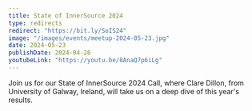 ```yaml
---
title: State of InnerSource 2024
type: redirects
redirect: "https://bit.ly/SoIS24"
image: "/images/events/meetup-2024-05-23.jpg"
date: 2024-05-23
publishDate: 2024-04-26
youtubeLink: "https://youtu.be/8AnaQ7p6iLg"
---
```


Join us for our State of InnerSource 2024 Call, where Clare Dillon, from University of Galway, Ireland, will take us on a deep dive of this year's results. 



